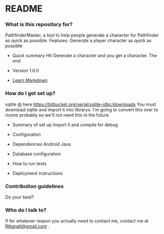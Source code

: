 # README #

### What is this repository for? ###
PathfinderMaster, a tool to help people generate a character for Pathfinder as quick as possible.
Features: 
	Generate a player character as quick as possible

* Quick summary
	Hit Generate a character and you get a character. The end
* Version
	1.0.0
	
* [Learn Markdown](https://bitbucket.org/tutorials/markdowndemo)

### How do I get set up? ###

sqlite @ here https://bitbucket.org/xerial/sqlite-jdbc/downloads
	You must download sqlite and import it into librarys. I'm going to convert this over to rooms probably so we'll not
	need this in the future.
	
* Summary of set up
	Import it and compile for debug
	
* Configuration
	
* Dependencies
	Android
	Java	
	
* Database configuration
	
* How to run tests

* Deployment instructions

### Contribution guidelines ###

Do your best? 


### Who do I talk to? ###
If for whatever reason you actually need to contact me, contact me at Rtkanall@gmail.com .